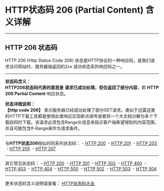 # HTTP状态码 206 (Partial Content) 含义详解

---

## HTTP 206 状态码

HTTP 206 (Http Status Code 206) 状态是HTTP协议的一种响应码，是我们请求访问网站时，服务器端返回的2xx 成功状态系列响应码之一。

---

**状态码含义：**  
**HTTP206状态码代表的意思是** **请求已成功处理，但仅返回了部分内容**，即 **HTTP 206 Partial Content** 响应状态。

**状态详细说明：**  
**【http code 206】** 表示服务器已经成功处理了部分GET请求。类似于迅雷这类的HTTP下载工具都是使用此类响应实现断点续传或者将一个大文档分解为多个下载段同时下载。该请求必须包含Range头信息来指示客户端希望得到的内容范围，并且可能包含If-Range来作为请求条件。

  

---

与**HTTP状态206**相似的同系列状态码： - [HTTP 200](https://seo.juziseo.com/doc/http_code/200 "HTTP 200详细说明")
 - [HTTP 201](https://seo.juziseo.com/doc/http_code/201 "HTTP 201详细说明")
 - [HTTP 203](https://seo.juziseo.com/doc/http_code/203 "HTTP 203详细说明")
 - [HTTP 205](https://seo.juziseo.com/doc/http_code/205 "HTTP 205详细说明")
 - [HTTP 207](https://seo.juziseo.com/doc/http_code/207 "HTTP 207详细说明")

---

其它常见状态码： - [HTTP 200](https://seo.juziseo.com/doc/http_code/200 "HTTP 200详细说明")
 - [HTTP 301](https://seo.juziseo.com/doc/http_code/301 "HTTP 301详细说明")
 - [HTTP 302](https://seo.juziseo.com/doc/http_code/302 "HTTP 302详细说明")
 - [HTTP 400](https://seo.juziseo.com/doc/http_code/400 "HTTP 400详细说明")
 - [HTTP 403](https://seo.juziseo.com/doc/http_code/403 "HTTP 403详细说明")
 - [HTTP 404](https://seo.juziseo.com/doc/http_code/404 "HTTP 404详细说明")
 - [HTTP 500](https://seo.juziseo.com/doc/http_code/500 "HTTP 500详细说明")
 - [HTTP 502](https://seo.juziseo.com/doc/http_code/502 "HTTP 502详细说明")
 - [HTTP 503](https://seo.juziseo.com/doc/http_code/503 "HTTP 503详细说明")
 - [HTTP 504](https://seo.juziseo.com/doc/http_code/504 "HTTP 504详细说明")

---

更多状态码含义说明请查看： [HTTP状态码大全](https://seo.juziseo.com/doc/http_code/)